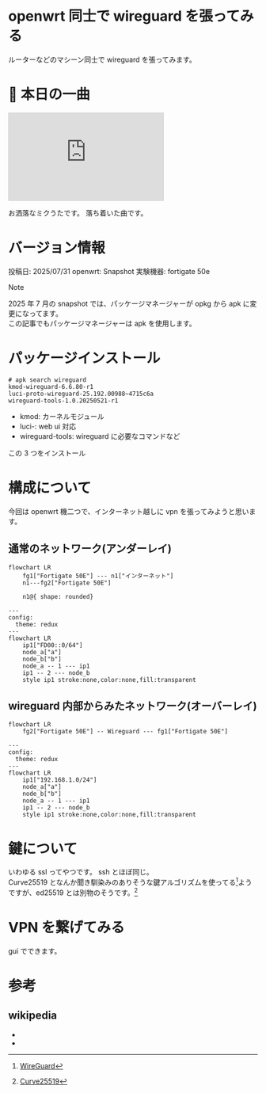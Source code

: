 # openwrt 同士で wireguard を張ってみる

ルーターなどのマシーン同士で wireguard を張ってみます。

# 🎵 本日の一曲

<iframe width="312" height="176" src="https://ext.nicovideo.jp/thumb/sm44053987" scrolling="no" style="border:solid 1px #ccc;" frameborder="0"><a href="https://www.nicovideo.jp/watch/sm44053987">アブノーマル / 初音ミク</a></iframe>

お洒落なミクうたです。 落ち着いた曲です。

# バージョン情報

投稿日: 2025/07/31
openwrt: Snapshot
実験機器: fortigate 50e

> [!NOTE]
> 2025 年 7 月の snapshot では、パッケージマネージャーが opkg から apk に変更になってます。  
> この記事でもパッケージマネージャーは apk を使用します。

# パッケージインストール

```
# apk search wireguard
kmod-wireguard-6.6.80-r1
luci-proto-wireguard-25.192.00988~4715c6a
wireguard-tools-1.0.20250521-r1
```

- kmod: カーネルモジュール
- luci-: web ui 対応
- wireguard-tools: wireguard に必要なコマンドなど

この 3 つをインストール

# 構成について

今回は openwrt 機二つで、インターネット越しに vpn を張ってみようと思います。

## 通常のネットワーク(アンダーレイ)

```mermaid
flowchart LR
    fg1["Fortigate 50E"] --- n1["インターネット"]
    n1---fg2["Fortigate 50E"]

    n1@{ shape: rounded}
```

```mermaid
---
config:
  theme: redux
---
flowchart LR
    ip1["FD00::0/64"]
    node_a["a"]
    node_b["b"]
    node_a -- 1 --- ip1
    ip1 -- 2 --- node_b
    style ip1 stroke:none,color:none,fill:transparent
```

## wireguard 内部からみたネットワーク(オーバーレイ)

```mermaid
flowchart LR
    fg2["Fortigate 50E"] -- Wireguard --- fg1["Fortigate 50E"]
```

```mermaid
---
config:
  theme: redux
---
flowchart LR
    ip1["192.168.1.0/24"]
    node_a["a"]
    node_b["b"]
    node_a -- 1 --- ip1
    ip1 -- 2 --- node_b
    style ip1 stroke:none,color:none,fill:transparent

```

# 鍵について

いわゆる ssl ってやつです。 ssh とほぼ同じ。  
Curve25519 となんか聞き馴染みのありそうな鍵アルゴリズムを使ってる[^wiki1]ようですが、ed25519 とは別物のそうです。[^wiki2]

# VPN を繋げてみる

gui でできます。

# 参考

## wikipedia

- [^wiki1]: [WireGuard](https://ja.wikipedia.org/wiki/WireGuard)
- [^wiki2]: [Curve25519](https://ja.wikipedia.org/wiki/Curve25519)
